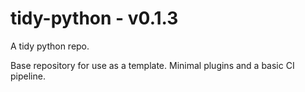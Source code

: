 # tidy-python - v0.1.3
A tidy python repo.

Base repository for use as a template. Minimal plugins and a basic CI pipeline.

